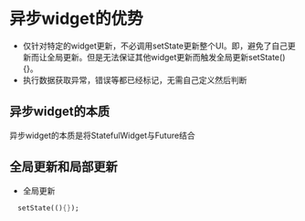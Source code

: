 # 异步widget的优势

* 仅针对特定的widget更新，不必调用setState更新整个UI。即，避免了自己更新而让全局更新。但是无法保证其他widget更新而触发全局更新setState(){}。
* 执行数据获取异常，错误等都已经标记，无需自己定义然后判断

## 异步widget的本质

异步widget的本质是将StatefulWidget与Future结合


## 全局更新和局部更新

 * 全局更新
  ```dart
    setState((){});
  ```
